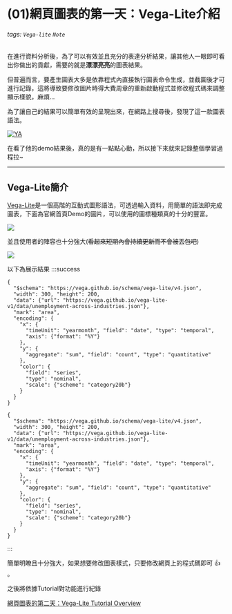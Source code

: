  # (01)網頁圖表的第一天：Vega-Lite介紹
###### tags: `Vega-lite` `Note`

在進行資料分析後，為了可以有效並且充分的表達分析結果，讓其他人一眼即可看出你做出的貢獻，需要的就是**漂漂亮亮**的圖表結果。


但普遍而言，要產生圖表大多是依靠程式內直接執行圖表命令生成，並截圖後才可進行記錄，這將導致要修改圖片時得大費周章的重新啟動程式並修改程式碼來調整顯示樣貌，麻煩...

為了讓自己的結果可以簡單有效的呈現出來，在網路上搜尋後，發現了這一款圖表語法。

[![](https://i.imgur.com/JtTunOq.png "YA")](https://vega.github.io/vega-lite/)

在看了他的demo結果後，真的是有一點點心動，所以接下來就來記錄整個學習過程拉~




---

## Vega-Lite簡介

[Vega-Lite](https://)是一個高階的互動式圖形語法，可透過輸入資料，用簡單的語法即完成圖表，下面為官網首頁Demo的圖片，可以使用的圖標種類真的十分的豐富。

![](https://i.imgur.com/QpgHom0.png)

 
並且使用者的陣容也十分強大(~~看起來短期內會持續更新而不會被丟包吧~~)

![](https://i.imgur.com/lpEmgqR.png)

以下為展示結果
:::success

```vega
{
  "$schema": "https://vega.github.io/schema/vega-lite/v4.json",
  "width": 300, "height": 200,
  "data": {"url": "https://vega.github.io/vega-lite-v1/data/unemployment-across-industries.json"},
  "mark": "area",
  "encoding": {
    "x": {
      "timeUnit": "yearmonth", "field": "date", "type": "temporal",
      "axis": {"format": "%Y"}
    },
    "y": {
      "aggregate": "sum", "field": "count", "type": "quantitative"
    },
    "color": {
      "field": "series",
      "type": "nominal",
      "scale": {"scheme": "category20b"}
    }
  }
}

```
```json=
{
  "$schema": "https://vega.github.io/schema/vega-lite/v4.json",
  "width": 300, "height": 200,
  "data": {"url": "https://vega.github.io/vega-lite-v1/data/unemployment-across-industries.json"},
  "mark": "area",
  "encoding": {
    "x": {
      "timeUnit": "yearmonth", "field": "date", "type": "temporal",
      "axis": {"format": "%Y"}
    },
    "y": {
      "aggregate": "sum", "field": "count", "type": "quantitative"
    },
    "color": {
      "field": "series",
      "type": "nominal",
      "scale": {"scheme": "category20b"}
    }
  }
}
```
:::


簡單明瞭且十分強大，如果想要修改圖表樣式，只要修改網頁上的程式碼即可 
:+1: 。

之後將依據Tutorial對功能進行紀錄

[網頁圖表的第二天：Vega-Lite Tutorial Overview](https://hackmd.io/@treegi/H1ecgWDvU)


